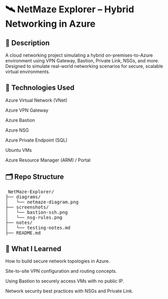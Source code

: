 # 🛰️ NetMaze Explorer – Hybrid Networking in Azure
## 📌 Description
A cloud networking project simulating a hybrid on-premises-to-Azure environment using VPN Gateway, Bastion, Private Link, NSGs, and more. Designed to simulate real-world networking scenarios for secure, scalable virtual environments.
## 🔧 Technologies Used
Azure Virtual Network (VNet)

Azure VPN Gateway

Azure Bastion

Azure NSG

Azure Private Endpoint (SQL)

Ubuntu VMs

Azure Resource Manager (ARM) / Portal
## 🗂️ Repo Structure
<pre> NetMaze-Explorer/
├── diagrams/
│   └── netmaze-diagram.png
├── screenshots/
│   └── bastion-ssh.png
│   └── nsg-rules.png
├── notes/
│   └── testing-notes.md
├── README.md
</pre>
## 🧠 What I Learned
How to build secure network topologies in Azure.

Site-to-site VPN configuration and routing concepts.

Using Bastion to securely access VMs with no public IP.

Network security best practices with NSGs and Private Link.

